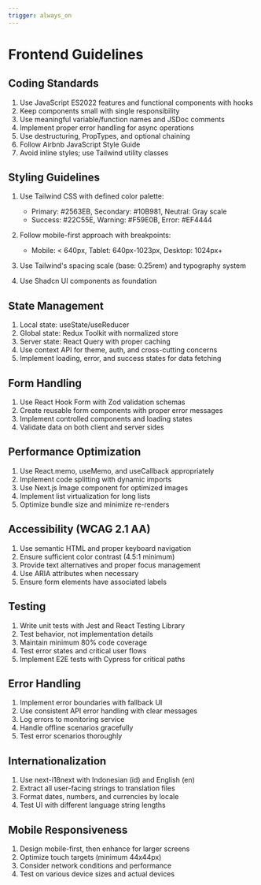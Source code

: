 ```yaml
---
trigger: always_on
---
```


# Frontend Guidelines

## Coding Standards

1. Use JavaScript ES2022 features and functional components with hooks
2. Keep components small with single responsibility
3. Use meaningful variable/function names and JSDoc comments
4. Implement proper error handling for async operations
5. Use destructuring, PropTypes, and optional chaining
6. Follow Airbnb JavaScript Style Guide
7. Avoid inline styles; use Tailwind utility classes

## Styling Guidelines

1. Use Tailwind CSS with defined color palette:
   - Primary: #2563EB, Secondary: #10B981, Neutral: Gray scale
   - Success: #22C55E, Warning: #F59E0B, Error: #EF4444

2. Follow mobile-first approach with breakpoints:
   - Mobile: < 640px, Tablet: 640px-1023px, Desktop: 1024px+

3. Use Tailwind's spacing scale (base: 0.25rem) and typography system

4. Use Shadcn UI components as foundation

## State Management

1. Local state: useState/useReducer
2. Global state: Redux Toolkit with normalized store
3. Server state: React Query with proper caching
4. Use context API for theme, auth, and cross-cutting concerns
5. Implement loading, error, and success states for data fetching

## Form Handling

1. Use React Hook Form with Zod validation schemas
2. Create reusable form components with proper error messages
3. Implement controlled components and loading states
4. Validate data on both client and server sides

## Performance Optimization

1. Use React.memo, useMemo, and useCallback appropriately
2. Implement code splitting with dynamic imports
3. Use Next.js Image component for optimized images
4. Implement list virtualization for long lists
5. Optimize bundle size and minimize re-renders

## Accessibility (WCAG 2.1 AA)

1. Use semantic HTML and proper keyboard navigation
2. Ensure sufficient color contrast (4.5:1 minimum)
3. Provide text alternatives and proper focus management
4. Use ARIA attributes when necessary
5. Ensure form elements have associated labels

## Testing

1. Write unit tests with Jest and React Testing Library
2. Test behavior, not implementation details
3. Maintain minimum 80% code coverage
4. Test error states and critical user flows
5. Implement E2E tests with Cypress for critical paths

## Error Handling

1. Implement error boundaries with fallback UI
2. Use consistent API error handling with clear messages
3. Log errors to monitoring service
4. Handle offline scenarios gracefully
5. Test error scenarios thoroughly

## Internationalization

1. Use next-i18next with Indonesian (id) and English (en)
2. Extract all user-facing strings to translation files
3. Format dates, numbers, and currencies by locale
4. Test UI with different language string lengths

## Mobile Responsiveness

1. Design mobile-first, then enhance for larger screens
2. Optimize touch targets (minimum 44x44px)
3. Consider network conditions and performance
4. Test on various device sizes and actual devices